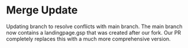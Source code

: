 # Merge Update

Updating branch to resolve conflicts with main branch.
The main branch now contains a landingpage.gsp that was created after our fork.
Our PR completely replaces this with a much more comprehensive version.